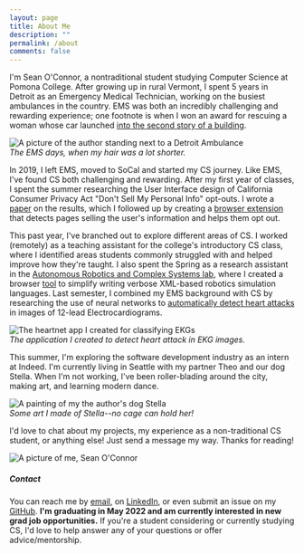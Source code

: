 ```yaml
---
layout: page
title: About Me
description: ""
permalink: /about
comments: false
---
```


<div class="row justify-content-between">
<div class="col-md-8 pr-5">

<p>I'm Sean O'Connor, a nontraditional student studying Computer Science at Pomona College.  After growing up in rural Vermont, I spent 5 years in Detroit as an Emergency Medical Technician, working on the busiest ambulances in the country.  EMS was both an incredibly challenging and rewarding experience; one footnote is when I won an award for rescuing a woman whose car launched <a target="_blank" href="https://www.clickondetroit.com/news/2017/08/18/man-partially-ejected-through-sunroof-killed-in-rollover-crash-on-fenkell-ave-in-detroit/">into the second story of a building</a>.</p>

<p class="mb-5"><img class="shadow-lg" src="{{site.baseurl}}/assets/images/ems_photo.jpg" alt="A picture of the author standing next to a Detroit Ambulance" /><br><i>The EMS days, when my hair was a lot shorter.</i></p>

<p>In 2019, I left EMS, moved to SoCal and started my CS journey.  Like EMS, I've found CS both challenging and rewarding.  After my first year of classes, I spent the summer researching the User Interface design of California Consumer Privacy Act "Don't Sell My Personal Info" opt-outs.  I wrote a <a target="_blank" href="https://arxiv.org/abs/2009.07884">paper</a> on the results, which I followed up by creating a <a target="_blank" href="https://github.com/oapostrophe/Who-sSellingMyInfo-">browser extension</a> that detects pages selling the user's information and helps them opt out.</p>

<p>This past year, I've branched out to explore different areas of CS.  I worked (remotely) as a teaching assistant for the college's introductory CS class, where I identified areas students commonly struggled with and helped improve how they're taught.  I also spent the Spring as a research assistant in the <a target="_blank" href="https://cs.pomona.edu/~ajc/arcslab/">Autonomous Robotics and Complex Systems lab</a>, where I created a browser <a target="_blank" href="https://github.com/oapostrophe/arms2">tool</a> to simplify writing verbose XML-based robotics simulation languages.  Last semester, I combined my EMS background with CS by researching the use of neural networks to <a target="_blank" href="https://github.com/oapostrophe/HeartNet">automatically detect heart attacks</a> in images of 12-lead Electrocardiograms.</p>

<p class="mb-5"><img class="shadow-lg" src="{{site.baseurl}}/assets/images/heartnet.png" alt="The heartnet app I created for classifying EKGs" /><br><i>The application I created to detect heart attack in EKG images.</i></p>

<p>This summer, I'm exploring the software development industry as an intern at Indeed.  I'm currently living in Seattle with my partner Theo and our dog Stella.  When I'm not working, I've been roller-blading around the city, making art, and learning modern dance.</p>

<p class="mb-5"><img class="shadow-lg" src="{{site.baseurl}}/assets/images/stella_art.jpg" alt="A painting of my the author's dog Stella" /><br><i>Some art I made of Stella--no cage can hold her!</i></p>

<p>I'd love to chat about my projects, my experience as a non-traditional CS student, or anything else!  Just send a message my way.  Thanks for reading!</p>
</div>
<div class="col-md-4">

<div class="sticky-top sticky-top-80">
<p class="mb-5"><img class="shadow-lg" src="{{site.baseurl}}/assets/images/profile_pic.jpg" alt="A picture of me, Sean O'Connor" /></p>
<h5> Contact </h5>

<p>You can reach me by <a target="_blank" href="mailto:swow2015@mymail.pomona.edu">email</a>, on <a target="_blank" href="https://www.linkedin.com/in/oapostrophe/">LinkedIn</a>, or even submit an issue on my <a target="_blank" href="https://github.com/">GitHub</a>.  <b>I'm graduating in May 2022 and am currently interested in new grad job opportunities.</b>  If you're a student considering or currently studying CS, I'd love to help answer any of your questions or offer advice/mentorship.
</p>
</div>
</div>
